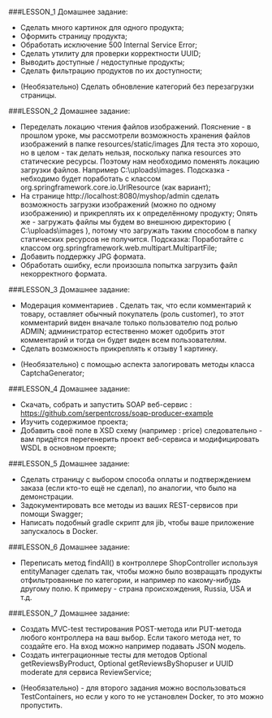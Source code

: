 ###LESSON_1 Домашнее задание:

+  Сделать много картинок для одного продукта;
+ Оформить страницу продукта;
+  Обработать исключение 500 Internal Service Error;
+ Сделать утилиту для проверки корректности UUID;
+  Выводить доступные / недоступные продукты;
+ Сделать фильтрацию продуктов по их доступности;
- (Необязательно) Сделать обновление категорий без перезагрузки страницы.

###LESSON_2 Домашнее задание:

+ Переделать локацию чтения файлов изображений. Пояснение - в прошлом уроке, мы рассмотрели возможность хранения файлов изображений в папке resources/static/images Для теста это хорошо, но в целом - так делать нельзя, поскольку папка resources это статические ресурсы. Поэтому нам необходимо поменять локацию загрузки файлов. Например C:\uploads\images. Подсказка - небходимо будет поработать с классом org.springframework.core.io.UrlResource (как вариант);
+ На странице http://localhost:8080/myshop/admin сделать возможность загрузки изображений (можно по одному изображению) и прикреплять их к определённому продукту; Опять же - загружать файлы мы будем во внешнюю директорию ( C:\uploads\images ), потому что загружать таким способом в папку статических ресурсов не получится. Подсказка: Поработайте с классом org.springframework.web.multipart.MultipartFile;
+ Добавить поддержку JPG формата.
+ Обработать ошибку, если произошла попытка загрузить файл некорректного формата.

###LESSON_3 Домашнее задание:

+ Модерация комментариев . Сделать так, что если комментарий к товару, оставляет обычный покупатель (роль customer), то этот комментарий виден вначале только пользователю под ролью ADMIN; администратор естественно может одобрить этот комментарий и тогда он будет виден всем пользователям.
+ Сделать возможность прикреплять к отзыву 1 картинку.
- (Необязательно) с помощью аспекта залогировать методы класса CaptchaGenerator;

###LESSON_4 Домашнее задание:

+ Скачать, собрать и запустить SOAP веб-сервис : https://github.com/serpentcross/soap-producer-example
+ Изучить содержимое проекта;
+ Добавить своё поле в XSD схему (например : price) следовательно - вам придётся перегенерить проект веб-сервиса и модифицировать WSDL в основном проекте;

###LESSON_5 Домашнее задание:

+ Сделать страницу с выбором способа оплаты и подтверждением заказа (если кто-то ещё не сделал), по аналогии, что было на демонстрации.
+ Задокументировать все методы из ваших REST-сервисов при помощи Swagger;
+ Написать подобный gradle скрипт для jib, чтобы ваше приложение запускалось в Docker.

###LESSON_6 Домашнее задание:

+ Переписать метод findAll() в контроллере ShopController используя entityManager сделать так, чтобы можно было возвращать продукты отфильтрованные по категории, и например по какому-нибудь другому полю. К примеру - страна происхождения, Russia, USA и т.д.
   
###LESSON_7 Домашнее задание:

+ Создать MVC-test тестирования POST-метода или PUT-метода любого контроллера на ваш выбор. Если такого метода нет, то создайте его. На вход можно например подавать JSON модель.
+ Создать интеграционные тесты для методов Optional<List> getReviewsByProduct, Optional<List> getReviewsByShopuser и UUID moderate для сервиса ReviewService;
- (Необязательно) - для второго задания можно воспользоваться TestContainers, но если у кого то не установлен Docker, то это можно пропустить.   